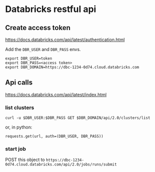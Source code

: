 # Databricks restful api

## Create access token

https://docs.databricks.com/api/latest/authentication.html

Add the `DBR_USER` and `DBR_PASS` envs.

```
export DBR_USER=token
export DBR_PASS=<access token>
export DBR_DOMAIN=https://dbc-1234-0d74.cloud.databricks.com
```

## Api calls

https://docs.databricks.com/api/latest/index.html

### list clusters

```
curl -u $DBR_USER:$DBR_PASS GET $DBR_DOMAIN/api/2.0/clusters/list
```

or, in python:

```requests.get(url, auth=(DBR_USER, DBR_PASS))```

### start job

POST this object to `https://dbc-1234-0d74.cloud.databricks.com/api/2.0/jobs/runs/submit`

```

```